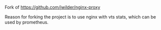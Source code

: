 Fork of https://github.com/jwilder/nginx-proxy

Reason for forking the project is to use nginx with vts stats, which can be used by prometheus.

